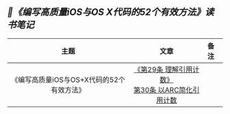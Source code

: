 ## *📖《编写高质量iOS与OS X代码的52个有效方法》读书笔记*
|主题|文章|备注|
|:---:|:--:|:---
《编写高质量iOS与OS+X代码的52个有效方法》|[《第29条 理解引用计数》](https://github.com/baohenglin/HLBlog/blob/master/Articles/%E7%AC%AC29%E6%9D%A1%20%E7%90%86%E8%A7%A3%E5%BC%95%E7%94%A8%E8%AE%A1%E6%95%B0.md)<br>[第30条 以ARC简化引用计数](https://github.com/baohenglin/HLBlog/blob/master/Articles/第30条_以ARC简化引用计数.md)<br>|
